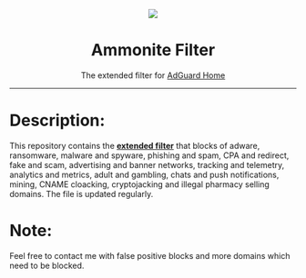 <p align="center">
<img src="https://raw.githubusercontent.com/LazyAspect/Ammonite/master/ammnt_logo.png" />
</p>

<h1 align="center">Ammonite Filter</h1>

<p align="center">The extended filter for <a href="https://adguard.com/en/adguard-home.html">AdGuard Home</a></p>

***

# Description:

This repository contains the <b><a href="https://ammnt.com/filter.txt">extended filter</a></b> that blocks of adware, ransomware, malware and spyware, phishing and spam, CPA and redirect, fake and scam, advertising and banner networks, tracking and telemetry, analytics and metrics, adult and gambling, chats and push notifications, mining, CNAME cloacking, cryptojacking and illegal pharmacy selling domains. The file is updated regularly.

# Note:

Feel free to contact me with false positive blocks and more domains which need to be blocked.

